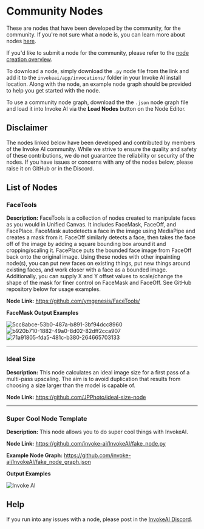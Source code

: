 # Community Nodes

These are nodes that have been developed by the community, for the community. If you're not sure what a node is, you can learn more about nodes [here](overview.md).

If you'd like to submit a node for the community, please refer to the [node creation overview](./overview.md#contributing-nodes).

To download a node, simply download the `.py` node file from the link and add it to the `invokeai/app/invocations/` folder in your Invoke AI install location. Along with the node, an example node graph should be provided to help you get started with the node. 

To use a community node graph, download the the `.json` node graph file and load it into Invoke AI via the **Load Nodes** button on the Node Editor. 

## Disclaimer

The nodes linked below have been developed and contributed by members of the Invoke AI community. While we strive to ensure the quality and safety of these contributions, we do not guarantee the reliability or security of the nodes. If you have issues or concerns with any of the nodes below, please raise it on GitHub or in the Discord.

## List of Nodes

### FaceTools

**Description:** FaceTools is a collection of nodes created to manipulate faces as you would in Unified Canvas. It includes FaceMask, FaceOff, and FacePlace. FaceMask autodetects a face in the image using MediaPipe and creates a mask from it. FaceOff similarly detects a face, then takes the face off of the image by adding a square bounding box around it and cropping/scaling it. FacePlace puts the bounded face image from FaceOff back onto the original image. Using these nodes with other inpainting node(s), you can put new faces on existing things, put new things around existing faces, and work closer with a face as a bounded image. Additionally, you can supply X and Y offset values to scale/change the shape of the mask for finer control on FaceMask and FaceOff. See GitHub repository below for usage examples.

**Node Link:** https://github.com/ymgenesis/FaceTools/

**FaceMask Output Examples** 

![5cc8abce-53b0-487a-b891-3bf94dcc8960](https://github.com/invoke-ai/InvokeAI/assets/25252829/43f36d24-1429-4ab1-bd06-a4bedfe0955e)
![b920b710-1882-49a0-8d02-82dff2cca907](https://github.com/invoke-ai/InvokeAI/assets/25252829/7660c1ed-bf7d-4d0a-947f-1fc1679557ba)
![71a91805-fda5-481c-b380-264665703133](https://github.com/invoke-ai/InvokeAI/assets/25252829/f8f6a2ee-2b68-4482-87da-b90221d5c3e2)

<hr>

### Ideal Size

**Description:** This node calculates an ideal image size for a first pass of a multi-pass upscaling. The aim is to avoid duplication that results from choosing a size larger than the model is capable of.

**Node Link:** https://github.com/JPPhoto/ideal-size-node

--------------------------------
### Super Cool Node Template

**Description:** This node allows you to do super cool things with InvokeAI.

**Node Link:** https://github.com/invoke-ai/InvokeAI/fake_node.py

**Example Node Graph:**  https://github.com/invoke-ai/InvokeAI/fake_node_graph.json

**Output Examples** 

![Invoke AI](https://invoke-ai.github.io/InvokeAI/assets/invoke_ai_banner.png)

## Help
If you run into any issues with a node, please post in the [InvokeAI Discord](https://discord.gg/ZmtBAhwWhy). 
